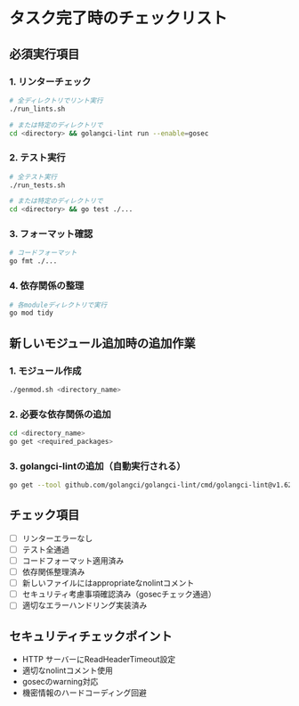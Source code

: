 # タスク完了時のチェックリスト

## 必須実行項目

### 1. リンターチェック
```bash
# 全ディレクトリでリント実行
./run_lints.sh

# または特定のディレクトリで
cd <directory> && golangci-lint run --enable=gosec
```

### 2. テスト実行
```bash
# 全テスト実行
./run_tests.sh

# または特定のディレクトリで
cd <directory> && go test ./...
```

### 3. フォーマット確認
```bash
# コードフォーマット
go fmt ./...
```

### 4. 依存関係の整理
```bash
# 各moduleディレクトリで実行
go mod tidy
```

## 新しいモジュール追加時の追加作業

### 1. モジュール作成
```bash
./genmod.sh <directory_name>
```

### 2. 必要な依存関係の追加
```bash
cd <directory_name>
go get <required_packages>
```

### 3. golangci-lintの追加（自動実行される）
```bash
go get --tool github.com/golangci/golangci-lint/cmd/golangci-lint@v1.62.2
```

## チェック項目

- [ ] リンターエラーなし
- [ ] テスト全通過
- [ ] コードフォーマット適用済み
- [ ] 依存関係整理済み
- [ ] 新しいファイルにはappropriateなnolintコメント
- [ ] セキュリティ考慮事項確認済み（gosecチェック通過）
- [ ] 適切なエラーハンドリング実装済み

## セキュリティチェックポイント
- HTTP サーバーにReadHeaderTimeout設定
- 適切なnolintコメント使用
- gosecのwarning対応
- 機密情報のハードコーディング回避